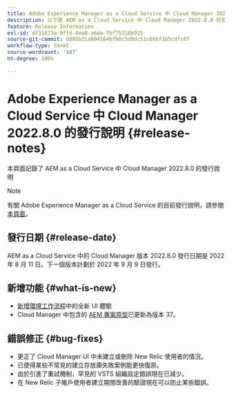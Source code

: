 ```yaml
---
title: Adobe Experience Manager as a Cloud Service 中 Cloud Manager 2022.8.0 的發行說明
description: 以下是 AEM as a Cloud Service 中 Cloud Manager 2022.8.0 的發行說明。
feature: Release Information
exl-id: df31673a-0ffd-4ea8-a6da-fbf75318b915
source-git-commit: d895b21a804164bfb0c5d9dc51c66bf1b5cdfc0f
workflow-type: tm+mt
source-wordcount: '187'
ht-degree: 100%

---
```


# Adobe Experience Manager as a Cloud Service 中 Cloud Manager 2022.8.0 的發行說明 {#release-notes}

本頁面記錄了 AEM as a Cloud Service 中 Cloud Manager 2022.8.0 的發行說明

>[!NOTE]
>
>有關 Adobe Experience Manager as a Cloud Service 的目前發行說明，請參閱[本頁面](/help/release-notes/release-notes-cloud/release-notes-current.md)。

## 發行日期 {#release-date}

AEM as a Cloud Service 中的 Cloud Manager 版本 2022.8.0 發行日期是 2022 年 8 月 11 日。下一個版本計劃於 2022 年 9 月 9 日發行。

## 新增功能 {#what-is-new}

* [新增環境工作流程](/help/implementing/cloud-manager/manage-environments.md)中的全新 UI 體驗
* Cloud Manager 中包含的 [AEM 專案原型](https://experienceleague.adobe.com/docs/experience-manager-core-components/using/developing/archetype/overview.html?lang=zh-Hant)已更新為版本 37。

## 錯誤修正 {#bug-fixes}

* 更正了 Cloud Manager UI 中未建立或刪除 New Relic 使用者的情況。
* 已使得某些不常見的建立存放庫失敗案例能更快復原。
* 由於引進了重試機制，罕見的 VSTS 組織設定錯誤現在已減少。
* 在 New Relic 子帳戶使用者建立期間改善的驗證現在可以防止某些錯誤。
